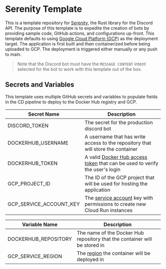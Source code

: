 # Serenity Template

This is a template repository for [Serenity](https://github.com/serenity-rs/serenity), the Rust library for the Discord API. The purpose of this template is to expedite the creation of bots by providing sample code, GitHub actions, and configurations up-front. This template defaults to using [Google Cloud Platform (GCP)](https://cloud.google.com/gcp?utm_source=google&utm_medium=cpc&utm_campaign=na-US-all-en-dr-bkws-all-all-trial-e-dr-1605212&utm_content=text-ad-none-any-DEV_c-CRE_665735450627-ADGP_Hybrid+%7C+BKWS+-+EXA+%7C+Txt_Google+Cloud-KWID_43700077223807304-aud-2232802565252:kwd-6458750523&utm_term=KW_google+cloud-ST_google+cloud&gad_source=1&gclid=CjwKCAiApaarBhB7EiwAYiMwqtMwroLdLFiecWvy2IGkEZaT-esH5ILoNNXAkJhTcBBYa-lshSQ1gBoCgjMQAvD_BwE&gclsrc=aw.ds&hl=en) as the deployment target. The application is first built and then containerized before being uploaded to GCP. The deployment is triggered either manually or any push to main.

> Note that the Discord bot must have the `MESSAGE CONTENT` intent selected for the bot to work with this template out of the box.

## Secrets and Variables

This template uses multiple GitHub secrets and variables to populate fields in the CD pipeline to deploy to the Docker Hub registry and GCP.

| Secret Name             | Description                                                                                                                                   |
| ----------------------- | --------------------------------------------------------------------------------------------------------------------------------------------- |
| DISCORD_TOKEN           | The secret for the production discord bot                                                                                                     |
| DOCKERHUB_USERNAME      | A username that has write access to the repository that will store the container                                                              |
| DOCKERHUB_TOKEN         | A valid [Docker Hub access token](https://docs.docker.com/security/for-developers/access-tokens/) that can be used to verify the user's login |
| GCP_PROJECT_ID          | The ID of the GCP project that will be used for hosting the application                                                                       |
| GCP_SERVICE_ACCOUNT_KEY | The [service account](https://cloud.google.com/iam/docs/service-accounts-create) key with permissions to create new Cloud Run instances       |

| Variable Name        | Description                                                                                 |
| -------------------- | ------------------------------------------------------------------------------------------- |
| DOCKERHUB_REPOSITORY | The name of the Docker Hub repository that the container will be stored in                  |
| GCP_SERVICE_REGION   | The [region](https://cloud.google.com/run/docs/locations) the container will be deployed in |
